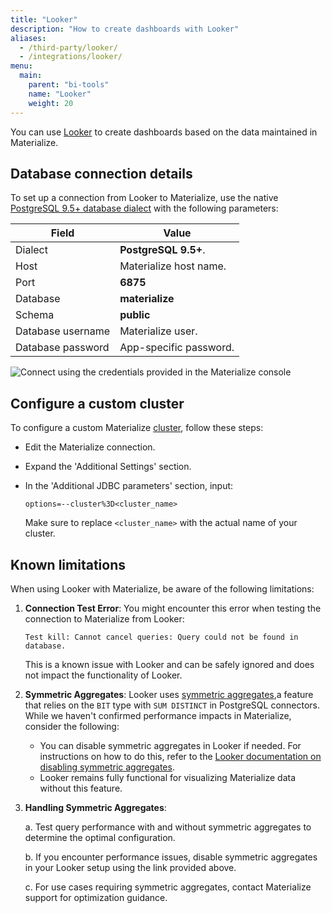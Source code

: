 ```yaml
---
title: "Looker"
description: "How to create dashboards with Looker"
aliases:
  - /third-party/looker/
  - /integrations/looker/
menu:
  main:
    parent: "bi-tools"
    name: "Looker"
    weight: 20
---
```


You can use [Looker](https://cloud.google.com/looker-bi) to create dashboards
based on the data maintained in Materialize.

## Database connection details

To set up a connection from Looker to Materialize, use the native
[PostgreSQL 9.5+ database dialect](https://cloud.google.com/looker/docs/db-config-postgresql)
with the following parameters:

Field                  | Value
---------------------- | ----------------
Dialect                | **PostgreSQL 9.5+**.
Host                   | Materialize host name.
Port                   | **6875**
Database               | **materialize**
Schema                 | **public**
Database username      | Materialize user.
Database password      | App-specific password.

![Connect using the credentials provided in the Materialize console](https://github-production-user-asset-6210df.s3.amazonaws.com/21223421/272911799-2525c5ae-4594-4d33-bdfa-c20af835c7c5.png)

## Configure a custom cluster

To configure a custom Materialize [cluster](/sql/create-cluster), follow these steps:

* Edit the Materialize connection.

* Expand the 'Additional Settings' section.

* In the 'Additional JDBC parameters' section, input:

    ```
    options=--cluster%3D<cluster_name>
    ```

    Make sure to replace `<cluster_name>` with the actual name of your cluster.

## Known limitations

When using Looker with Materialize, be aware of the following limitations:

1. **Connection Test Error**: You might encounter this error when testing the connection to Materialize from Looker:

   ```
   Test kill: Cannot cancel queries: Query could not be found in database.
   ```

   This is a known issue with Looker and can be safely ignored and does not impact the functionality of Looker.

2. **Symmetric Aggregates**: Looker uses [symmetric aggregates](https://cloud.google.com/looker/docs/best-practices/understanding-symmetric-aggregates),a feature that relies on the `BIT` type with `SUM DISTINCT` in PostgreSQL connectors. While we haven't confirmed performance impacts in Materialize, consider the following:

   - You can disable symmetric aggregates in Looker if needed. For instructions on how to do this, refer to the [Looker documentation on disabling symmetric aggregates](https://cloud.google.com/looker/docs/reference/param-explore-symmetric-aggregates#not_all_database_dialects_support_median_and_percentile_measure_types_with_symmetric_aggregates).
   - Looker remains fully functional for visualizing Materialize data without this feature.

3. **Handling Symmetric Aggregates**:

   a. Test query performance with and without symmetric aggregates to determine the optimal configuration.

   b. If you encounter performance issues, disable symmetric aggregates in your Looker setup using the link provided above.

   c. For use cases requiring symmetric aggregates, contact Materialize support for optimization guidance.
